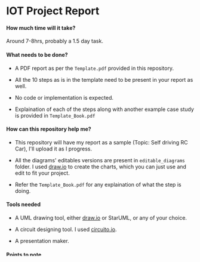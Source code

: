 # **IOT Project Report**

#### **How much time will it take?**  

Around 7-8hrs, probably a 1.5 day task.

#### **What needs to be done?**

* A PDF report as per the ```Template.pdf``` provided in this repository.

* All the 10 steps as is in the template need to be present in your report as well.

* No code or implementation is expected.

* Explaination of each of the steps along with another example case study is provided in ```Template_Book.pdf```

#### **How can this repository help me?**

* This repository will have my report as a sample (Topic: Self driving RC Car), I'll upload it as I progress.

* All the diagrams' editables versions are present in ```editable_diagrams``` folder. I used [draw.io](https://app.diagrams.net/) to create the charts, which you can just use and edit to fit your project.

* Refer the ```Template_Book.pdf``` for any explaination of what the step is doing.

#### **Tools needed**

* A UML drawing tool, either [draw.io](https://app.diagrams.net/) or StarUML, or any of your choice.

* A circuit designing tool. I used [circuito.io](https://www.circuito.io/).

* A presentation maker.

#### **Points to note**

* Step 5 is a combination of step 2 and 4

* Step 6 is the IOT level diagram that your project belongs to (Refer the pdf in ```editable_diagrams```).